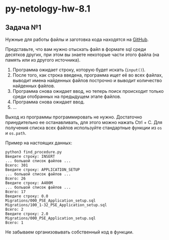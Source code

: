 # py-netology-hw-8.1
## Задача №1
Нужные для работы файлы и заготовка кода находятся на [GitHub](https://github.com/netology-code/Python_course/tree/master/homework/2.3-paths).

Представьте, что вам нужно отыскать файл в формате sql среди десятков других, при этом вы знаете некоторые части этого файла (на память или из другого источника).

1. Программа ожидает строку, которую будет искать (`input()`).
2. После того, как строка введена, программа ищет её во всех файлах, выводит имена найденных файлов построчно и выводит количество найденных файлов.
3. Программа снова ожидает ввод, но теперь поиск происходит только среди отобранных на предыдущем этапе файлов.
4. Программа снова ожидает ввод.
5. ...

Выход из программы программировать не нужно. Достаточно принудительно ее останавливать, для этого можно нажать Ctrl + C. Для получения списка всех файлов используйте стандартные функции из `os` и `os.path`.

Пример на настоящих данных:
```
python3 find_procedure.py
Введите строку: INSERT
... большой список файлов ...
Всего: 301
Введите строку: APPLICATION_SETUP
... большой список файлов ...
Всего: 26
Введите строку: A400M
... большой список файлов ...
Всего: 17
Введите строку: 0.0
Migrations/000_PSE_Application_setup.sql
Migrations/100_1-32_PSE_Application_setup.sql
Всего: 2
Введите строку: 2.0
Migrations/000_PSE_Application_setup.sql
Всего: 1
```
Не забываем организовывать собственный код в функции.
